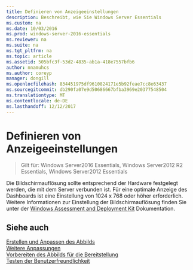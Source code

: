 ```yaml
---
title: Definieren von Anzeigeeinstellungen
description: Beschreibt, wie Sie Windows Server Essentials
ms.custom: na
ms.date: 10/03/2016
ms.prod: windows-server-2016-essentials
ms.reviewer: na
ms.suite: na
ms.tgt_pltfrm: na
ms.topic: article
ms.assetid: 505bfc3f-53d2-4835-ab1a-418e7557bfb6
author: nnamuhcs
ms.author: coreyp
manager: dongill
ms.openlocfilehash: 834451975df9610824171e5b92feae7cc8e63437
ms.sourcegitcommit: db290fa07e9d50686667bfba3969e20377548504
ms.translationtype: MT
ms.contentlocale: de-DE
ms.lasthandoff: 12/12/2017
---
```

# <a name="define-display-settings"></a>Definieren von Anzeigeeinstellungen

>Gilt für: Windows Server2016 Essentials, Windows Server2012 R2 Essentials, Windows Server2012 Essentials

Die Bildschirmauflösung sollte entsprechend der Hardware festgelegt werden, die mit dem Server verbunden ist. Für eine optimale Anzeige des Dashboards ist eine Einstellung von 1024 x 768 oder höher erforderlich. Weitere Informationen zur Einstellung der Bildschirmauflösung finden Sie unter der [Windows Assessment and Deployment Kit](https://go.microsoft.com/fwlink/?LinkId=248694) Dokumentation.  
  
## <a name="see-also"></a>Siehe auch  
 [Erstellen und Anpassen des Abbilds](Creating-and-Customizing-the-Image.md)   
 [Weitere Anpassungen](Additional-Customizations.md)   
 [Vorbereiten des Abbilds für die Bereitstellung](Preparing-the-Image-for-Deployment.md)   
 [Testen der Benutzerfreundlichkeit](Testing-the-Customer-Experience.md)
